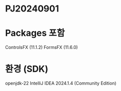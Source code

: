 # PJ20240901

# Packages 포함
ControlsFX (11.1.2)
FormsFX (11.6.0)

# 환경 (SDK)
openjdk-22
IntelliJ IDEA 2024.1.4 (Community Edition)
